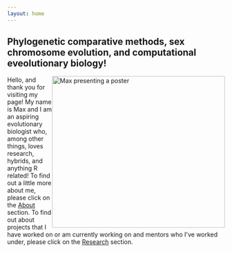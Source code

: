 ```yaml
---
layout: home
---
```


<h2>Phylogenetic comparative methods, sex chromosome evolution, and computational eveolutionary biology!</h2>

<img src="./images/TGS_presenting.jpg" alt="Max presenting a poster" style="float:right;height:350px;width:400px">
Hello, and thank you for visiting my page! My name is Max and I am an aspiring evolutionary biologist who, among other things, loves research, hybrids, and anything R related! To find out a little more about me, please click on the <a href="https://maxchin0701.github.io/about">About</a> section. To find out about projects that I have worked on or am currently working on and mentors who I've worked under, please click on the <a href="https://maxchin0701.github.io/research">Research</a> section. 

